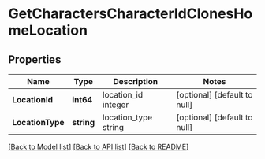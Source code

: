# GetCharactersCharacterIdClonesHomeLocation

## Properties
Name | Type | Description | Notes
------------ | ------------- | ------------- | -------------
**LocationId** | **int64** | location_id integer | [optional] [default to null]
**LocationType** | **string** | location_type string | [optional] [default to null]

[[Back to Model list]](../README.md#documentation-for-models) [[Back to API list]](../README.md#documentation-for-api-endpoints) [[Back to README]](../README.md)

